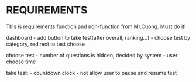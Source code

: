 REQUIREMENTS
============

This is requirements function and non-function from Mr.Cuong. Must do it!

dashboard
	- add button to take test(after overall, ranking...)
	- choose test by category, redirect to test choose
		
choose test
	- number of questions is hidden, decided by system
	- user choose time

take test:
	- countdown clock
	- not allow user to pause and resume test